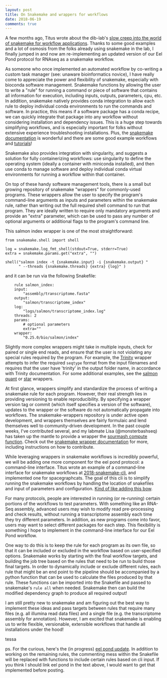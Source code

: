 ```yaml
---
layout: post
title: On Snakemake and wrappers for workflows
date: 2018-06-19
comments: true
---
```


A few months ago, Titus wrote about the dib-lab's [slow creep into the world of snakemake for workflow applications](http://ivory.idyll.org/blog/2018-workflows-applications.html). Thanks to some good examples and a lot of osmosis from the folks already using snakemake in the lab, I finally jumped in and now am re-implementing an updated version of our Eel Pond protocol for RNAseq as a snakemake workflow. 

As someone who once implemented an automated workflow by co-writing a custom task manager (see: unaware bioinformatics novice), I have really come to appreciate the power and flexibility of snakemake, especially with bioconda software management. Snakemake functions by allowing the user to write a "rule" for running a command or piece of software that contains all information for execution, including inputs, outputs, parameters, cpu, etc. In addition, snakemake natively provides conda integration to allow each rule to deploy individual conda environments to run the commands and software. In practice, this means if a software package has a conda recipe, we can quickly integrate that package into any workflow without considering installation and dependency issues. This is a huge step towards simplifying workflows, and is especially important for folks without extensive experience troubleshooting installations. Plus, the [snakemake documentation](https://snakemake.readthedocs.io/en/stable/) is wonderful and there are some good example workflows and [tutorials](http://snakemake.readthedocs.io/en/latest/tutorial/basics.html)!

Snakemake also provides integration with singularity, and suggests a solution for fully containerizing workflows: use singularity to define the operating system (ideally a container with miniconda installed), and then use conda to manage software and deploy individual conda virtual environments for running a workflow within that container. 

On top of these handy software management tools, there is a small but growing repository of snakemake "wrappers" for commonly-used programs. These wrappers allow the user to specify the program's command-line arguments as inputs and parameters within the snakemake rule, rather than writing out the full required shell command to run that program. They are ideally written to require only mandatory arguments and provide an "extra" parameter, which can be used to pass any number of optional arguments or additional flags to the program's command line.

This salmon index wrapper is one of the most straightforward:

```index_wrapper
from snakemake.shell import shell

log = snakemake.log_fmt_shell(stdout=True, stderr=True)
extra = snakemake.params.get("extra", "")

shell("salmon index -t {snakemake.input} -i {snakemake.output} "
      " --threads {snakemake.threads} {extra} {log}" )
```

and it can be run via the following Snakefile:

```salmon_index
    rule salmon_index:
    input:
        "assembly/transcriptome.fasta"
    output:
        "salmon/transcriptome_index"
    log:
        "logs/salmon/transcriptome_index.log"
    threads: 2
    params:
        # optional parameters
        extra=""
    wrapper:
        "0.25.0/bio/salmon/index"

```

Slightly more complex wrappers might take in multiple inputs, check for paired or single end reads, and ensure that the user is not violating any special rules required by the program. For example, the [Trinity](https://snakemake-wrappers.readthedocs.io/en/stable/wrappers/trinity.html) wrapper attempts to infer the required `seqtype` format from the input filenames and requires that the user have 'trinity' in the output folder name, in accordance with Trinity documentation. For some additional examples, see the [salmon quant](https://bitbucket.org/snakemake/snakemake-wrappers/src/master/bio/salmon/quant/quant-reads/wrapper.py) or [star](https://snakemake-wrappers.readthedocs.io/en/stable/wrappers/star/align.html) wrappers.


At first glance, wrappers simplify and standardize the process of writing a snakemake rule for each program. However, their real strength lies in providing versioning to enable reproducibility. By specifying a wrapper version tag or commit (which itself specifies a version of the software), updates to the wrapper or the software do not automatically propagate into workflows. The snakemake-wrappers repository is under active open development, and wrappers themselves are fairly formulaic and lend
themselves well to community-driven development. In the past couple weeks, I've contributed several, and my  labmate Lisa (@monsterbashseq) has taken up the mantle to provide a wrapper the [sourmash compute function](https://bitbucket.org/snakemake/snakemake-wrappers/src/master/bio/sourmash/compute/wrapper.py). Check out the [snakemake wrapper documentation](https://snakemake-wrappers.readthedocs.io/en/stable/) for more, including instructions on how to contribute.


While leveraging wrappers in snakemake workflows is incredibly powerful, we will be adding one more component for the eel pond protocol: a command-line interface. Titus wrote an example of a command-line interface for snakemake workflows at [2018-snakemake-cli](https://github.com/ctb/2018-snakemake-cli), and implemented one for spacegraphcats. The goal of this cli is to simplify running the snakemake workflows by handling the location of snakefiles and input of parameters and configuration. [Kind of like adding this bow](https://media.giphy.com/media/SwuIih96gsCpW/giphy.gif).

For many protocols, people are interested in running (or re-running) certain portions of the workflows to test parameters. With something like an RNA-Seq assembly, advanced users may wish to modify read pre-processing and check results, without running a transcriptome assembly each time they try different parameters. In addition, as new programs come into favor, users may want to select different packages for each step. This flexibility is something I hope to implement in the command-line interface for our Eel Pond workflow. 

One way to do this is to keep the rule for each program as its own file, so that it can be included or excluded in the workflow based on user-specified options. Snakemake works by starting with the final workflow targets, and building the job tree based on the rules that need to be run to build those final targets. In order to dynamically include or exclude different rules, each rule that might be an end point to the pipeline should be accompanied by a python function that can be used to calculate the files produced by that rule. These functions can be imported into the Snakefile and passed to snakemake's `rule all` when needed. Snakemake then can build the modified dependency graph to produce all required output!

I am still pretty new to snakemake and am figuring out the best way to implement these ideas and pass targets between rules that require many files (e.g. all illumina read data files) and a single file (e.g. the transcriptome assembly for annotation). However, I am excited that snakemake is enabling us to write flexible, versionable, extensible workflows that handle all installations under the hood!


tessa

ps. For the curious, here's the (in progress) [eel pond update](https://github.com/dib-lab/eelpond). In addition to working on the remaining rules, the commenting mess within the Snakefile will be replaced with functions to include certain rules based on cli input. If you think I should link eel pond in the text above, I would want to get that implemented before posting.
